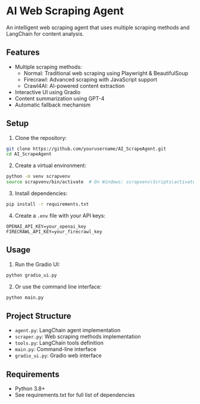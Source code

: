 # AI Web Scraping Agent

An intelligent web scraping agent that uses multiple scraping methods and LangChain for content analysis.

## Features

- Multiple scraping methods:
  - Normal: Traditional web scraping using Playwright & BeautifulSoup
  - Firecrawl: Advanced scraping with JavaScript support
  - Crawl4AI: AI-powered content extraction
- Interactive UI using Gradio
- Content summarization using GPT-4
- Automatic fallback mechanism

## Setup

1. Clone the repository:
```bash
git clone https://github.com/yourusername/AI_ScrapeAgent.git
cd AI_ScrapeAgent
```

2. Create a virtual environment:
```bash
python -m venv scrapvenv
source scrapvenv/bin/activate  # On Windows: scrapvenv\Scripts\activate
```

3. Install dependencies:
```bash
pip install -r requirements.txt
```

4. Create a `.env` file with your API keys:
```
OPENAI_API_KEY=your_openai_key
FIRECRAWL_API_KEY=your_firecrawl_key
```

## Usage

1. Run the Gradio UI:
```bash
python gradio_ui.py
```

2. Or use the command line interface:
```bash
python main.py
```

## Project Structure

- `agent.py`: LangChain agent implementation
- `scraper.py`: Web scraping methods implementation
- `tools.py`: LangChain tools definition
- `main.py`: Command-line interface
- `gradio_ui.py`: Gradio web interface

## Requirements

- Python 3.8+
- See requirements.txt for full list of dependencies
